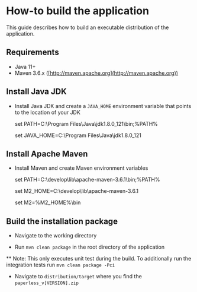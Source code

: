 # How-to build the application

This guide describes how to build an executable distribution of the application.


## Requirements

* Java 11+
* Maven 3.6.x ([http://maven.apache.org](http://maven.apache.org))


## Install Java JDK

* Install Java JDK and create a `JAVA_HOME` environment variable that points to the location of your JDK

	set PATH=C:\Program Files\Java\jdk1.8.0_121\bin;%PATH%

	set JAVA_HOME=C:\Program Files\Java\jdk1.8.0_121


## Install Apache Maven

* Install Maven and create Maven environment variables

	set PATH=C:\develop\lib\apache-maven-3.6.1\bin;%PATH%

	set M2_HOME=C:\develop\lib\apache-maven-3.6.1

	set M2=%M2_HOME%\bin


## Build the installation package

* Navigate to the working directory

* Run `mvn clean package` in the root directory of the application

** Note: This only executes unit test during the build. To additionally run the integration tests run `mvn clean package -Pci`


* Navigate to `distribution/target` where you find the `paperless_v[VERSION].zip`

